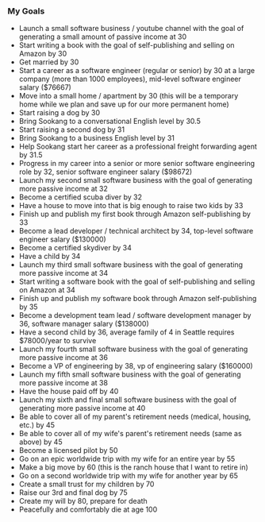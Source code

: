 ### My Goals

* Launch a small software business / youtube channel with the goal of generating a small amount of passive income at 30
* Start writing a book with the goal of self-publishing and selling on Amazon by 30
* Get married by 30
* Start a career as a software engineer (regular or senior) by 30 at a large company (more than 1000 employees), mid-level software engineer salary ($76667)
* Move into a small home / apartment by 30 (this will be a temporary home while we plan and save up for our more permanent home)
* Start raising a dog by 30
* Bring Sookang to a conversational English level by 30.5
* Start raising a second dog by 31
* Bring Sookang to a business English level by 31
* Help Sookang start her career as a professional freight forwarding agent by 31.5
* Progress in my career into a senior or more senior software engineering role by 32, senior software engineer salary ($98672)
* Launch my second small software business with the goal of generating more passive income at 32
* Become a certified scuba diver by 32
* Have a house to move into that is big enough to raise two kids by 33
* Finish up and publish my first book through Amazon self-publishing by 33
* Become a lead developer / technical architect by 34, top-level software engineer salary ($130000)
* Become a certified skydiver by 34
* Have a child by 34
* Launch my third small software business with the goal of generating more passive income at 34
* Start writing a software book with the goal of self-publishing and selling on Amazon at 34
* Finish up and publish my software book through Amazon self-publishing by 35
* Become a development team lead / software development manager by 36, software manager salary ($138000)
* Have a second child by 36, average family of 4 in Seattle requires $78000/year to survive
* Launch my fourth small software business with the goal of generating more passive income at 36
* Become a VP of engineering by 38, vp of engineering salary ($160000)
* Launch my fifth small software business with the goal of generating more passive income at 38
* Have the house paid off by 40
* Launch my sixth and final small software business with the goal of generating more passive income at 40
* Be able to cover all of my parent's retirement needs (medical, housing, etc.) by 45
* Be able to cover all of my wife's parent's retirement needs (same as above) by 45
* Become a licensed pilot by 50
* Go on an epic worldwide trip with my wife for an entire year by 55
* Make a big move by 60 (this is the ranch house that I want to retire in)
* Go on a second worldwide trip with my wife for another year by 65
* Create a small trust for my children by 70
* Raise our 3rd and final dog by 75
* Create my will by 80, prepare for death
* Peacefully and comfortably die at age 100
